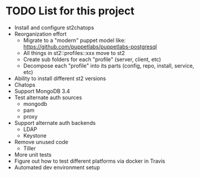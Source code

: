 # TODO List for this project

- Install and configure st2chatops
- Reorganization effort
  - Migrate to a "modern" puppet model like: https://github.com/puppetlabs/puppetlabs-postgresql
  - All things in st2::profiles::xxx move to st2
  - Create sub folders for each "profile" (server, client, etc)
  - Decompose each "profile" into its parts (config, repo, install, service, etc)
- Ability to install different st2 versions
- Chatops
- Support MongoDB 3.4
- Test alternate auth sources
  - mongodb
  - pam
  - proxy
- Support alternate auth backends
  - LDAP
  - Keystone
- Remove unused code
  - Tiller
- More unit tests
- Figure out how to test different platforms via docker in Travis
- Automated dev environment setup
